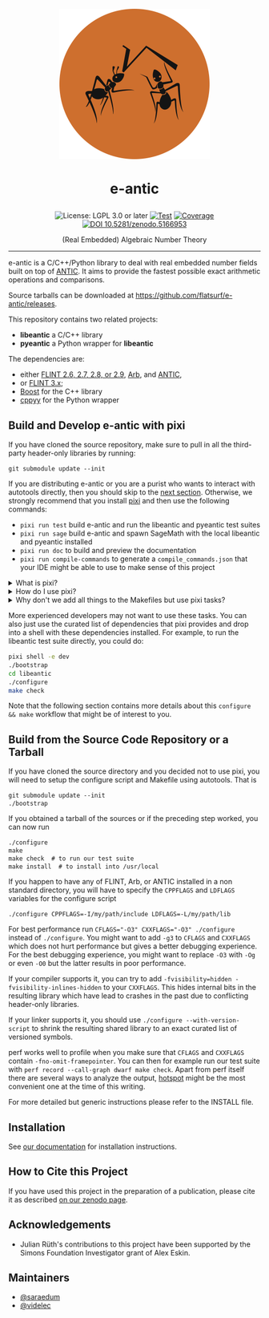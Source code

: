 <p align="center">
    <img alt="logo" src="https://github.com/flatsurf/e-antic/raw/master/logo.svg?sanitize=true" width="300px">
</p>

<h1><p align="center">e-antic</p></h1>

<p align="center">
  <img src="https://img.shields.io/badge/License-LGPL_3.0_or_later-blue.svg" alt="License: LGPL 3.0 or later">
  <a href="https://github.com/flatsurf/e-antic/actions/workflows/test.yml"><img src="https://github.com/flatsurf/e-antic/actions/workflows/test.yml/badge.svg" alt="Test"></a>
  <a href="https://codecov.io/gh/flatsurf/e-antic"><img src="https://codecov.io/gh/flatsurf/e-antic/branch/master/graph/badge.svg" alt="Coverage"></a>
  <a href="https://doi.org/10.5281/zenodo.5166953"><img src="https://zenodo.org/badge/DOI/10.5281/zenodo.5166953.svg" alt="DOI 10.5281/zenodo.5166953"></a>
</p>

<p align="center">(Real Embedded) Algebraic Number Theory</p>
<hr>

e-antic is a C/C++/Python library to deal with real embedded number fields
built on top of [ANTIC](https://github.com/wbhart/antic). It aims to provide
the fastest possible exact arithmetic operations and comparisons.

Source tarballs can be downloaded at https://github.com/flatsurf/e-antic/releases.

This repository contains two related projects:

* **libeantic** a C/C++ library
* **pyeantic** a Python wrapper for **libeantic**

The dependencies are:

 - either [FLINT 2.6, 2.7, 2.8, or 2.9](https://flintlib.org), [Arb](https://arblib.org/), and [ANTIC](https://github.com/wbhart/antic),
 - or [FLINT 3.x](https://flintlib.org);
 - [Boost](https://www.boost.org/) for the C++ library
 - [cppyy](https://cppyy.readthedocs.io/en/latest/) for the Python wrapper

## Build and Develop e-antic with pixi

If you have cloned the source repository, make sure to pull in all the
third-party header-only libraries by running:

```
git submodule update --init
```

If you are distributing e-antic or you are a purist who wants to interact with
autotools directly, then you should skip to the [next
section](#build-from-the-source-code-repository-or-tarball). Otherwise, we
strongly recommend that you install [pixi](https://pixi.sh) and then use the
following commands:

* `pixi run test` build e-antic and run the libeantic and pyeantic test suites
* `pixi run sage` build e-antic and spawn SageMath with the local libeantic and pyeantic installed
* `pixi run doc` to build and preview the documentation
* `pixi run compile-commands` to generate a `compile_commands.json` that your IDE might be able to use to make sense of this project

<details>
    <summary>What is pixi?</summary>

    pixi is a tool based on
    [conda](https://en.wikipedia.org/wiki/Conda_(package_manager)) &
    [conda-forge](https://conda-forge.org) for developers so that we can all use
    the same workflows in the same defined environments.

    pixi allows us to ship a very opinionated setup to developers of e-antic,
    namely a number of opinionated scripts with corresponding tested (and
    opinionated) dependencies.

    This makes the whole development experience much more reliable and
    reproducible, e.g., the CI on GitHub Pull Requests runs with the exact same
    setup, so if something fails there, you can just run the CI command to get
    exactly the same behavior locally.
</details>

<details>
    <summary>How do I use pixi?</summary>

    If you have not used pixi before, the most relevant pixi command is:

    ```sh
    pixi run TASK
    ```

    Run `pixi task list` to see the available tasks.

    All tasks are defined in the `pixi.toml` file and most are used somewhere in
    our GitHub Continuous Integration setup, see .github/workflows/.
</details>

<details>
    <summary>Why don't we add all things to the Makefiles but use pixi tasks?</summary>

    Packagers do prefer a system that is as minimalistic as possible. Any
    opinionated bit in the build system, such as setting compiler flags, usually
    needs to be patched out by software distributions. That's why our Makefiles are
    trying to follow the autoconfiscated standards as closely as possible. And
    essentially all that pixi does is to call these Makefiles without you having to
    figure out how everything works in detail.
</details>

More experienced developers may not want to use these tasks. You can also just
use the curated list of dependencies that pixi provides and drop into a shell
with these dependencies installed. For example, to run the libeantic test suite
directly, you could do:

```sh
pixi shell -e dev
./bootstrap
cd libeantic
./configure
make check
```

Note that the following section contains more details about this `configure &&
make` workflow that might be of interest to you.

## Build from the Source Code Repository or a Tarball

If you have cloned the source directory and you decided not to use pixi, you
will need to setup the configure script and Makefile using autotools. That is

    git submodule update --init
    ./bootstrap

If you obtained a tarball of the sources or if the preceding step
worked, you can now run

    ./configure
    make
    make check  # to run our test suite
    make install  # to install into /usr/local

If you happen to have any of FLINT, Arb, or ANTIC installed in a non standard
directory, you will have to specify the `CPPFLAGS` and `LDFLAGS` variables for
the configure script

    ./configure CPPFLAGS=-I/my/path/include LDFLAGS=-L/my/path/lib

For best performance run `CFLAGS="-O3" CXXFLAGS="-O3" ./configure` instead of
`./configure`.  You might want to add `-g3` to `CFLAGS` and `CXXFLAGS` which
does not hurt performance but gives a better debugging experience. For the best
debugging experience, you might want to replace `-O3` with `-Og` or even `-O0`
but the latter results in poor performance.

If your compiler supports it, you can try to add `-fvisibility=hidden
-fvisibility-inlines-hidden` to your `CXXFLAGS`. This hides internal bits in
the resulting library which have lead to crashes in the past due to conflicting
header-only libraries.

If your linker supports it, you should use `./configure --with-version-script`
to shrink the resulting shared library to an exact curated list of versioned
symbols.

perf works well to profile when you make sure that `CFLAGS` and `CXXFLAGS`
contain `-fno-omit-framepointer`. You can then for example run our test suite
with `perf record --call-graph dwarf make check`. Apart from perf itself there
are several ways to analyze the output,
[hotspot](https://github.com/KDAB/hotspot) might be the most convenient one at
the time of this writing.

For more detailed but generic instructions please refer to the INSTALL file.

## Installation

See [our documentation](https://flatsurf.github.io/e-antic/libeantic/#installation)
for installation instructions.

## How to Cite this Project

If you have used this project in the preparation of a publication, please cite
it as described [on our zenodo page](https://doi.org/10.5281/zenodo.5166953).

## Acknowledgements

* Julian Rüth's contributions to this project have been supported by the Simons
  Foundation Investigator grant of Alex Eskin.

## Maintainers

* [@saraedum](https://github.com/saraedum)
* [@videlec](https://github.com/videlec)
